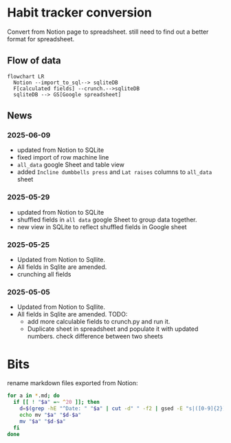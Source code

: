 # Habit tracker conversion
Convert from Notion page to spreadsheet.
still need to find out a better format for spreadsheet.

## Flow of data
```mermaid
flowchart LR
  Notion --import_to_sql--> sqliteDB
  F[calculated fields] --crunch.-->sqliteDB
  sqliteDB --> GS[Google spreadsheet]
```


## News
### 2025-06-09
- updated from Notion to SQLite
- fixed import of row machine line
- `all_data` google Sheet and table view
- added `Incline dumbbells press` and `Lat raises` columns to `all_data` sheet

### 2025-05-29
- updated from Notion to SQLite
- shuffled fields in `all data` google Sheet to group data together.
- new view in SQLite to reflect shuffled fields in Google sheet

### 2025-05-25
- Updated from Notion to Sqllite.
- All fields in Sqlite are amended.
- crunching all fields

### 2025-05-05
- Updated from Notion to Sqllite.
- All fields in Sqlite are amended.
TODO:
  - add more calculable fields to crunch.py and run it.
  - Duplicate sheet in spreadsheet and populate it with updated numbers. check difference between two sheets



# Bits
rename markdown files exported from Notion:
```bash
for a in *.md; do
  if [[ ! "$a" =~ ^20 ]]; then
    d=$(grep -hE "^Date: " "$a" | cut -d" " -f2 | gsed -E "s|([0-9]{2})/([0-9]{2})/([0-9]{4})|\\3-\\1-\\2|")
    echo mv "$a" "$d-$a"
    mv "$a" "$d-$a"
  fi
done
```

